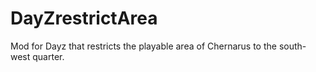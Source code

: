 # DayZrestrictArea
Mod for Dayz that restricts the playable area of Chernarus to the south-west quarter.
